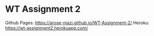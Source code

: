 # WT Assignment 2
 
Github Pages: https://arose-niazi.github.io/WT-Assignment-2/
Heroku: https://wt-assignment2.herokuapp.com/